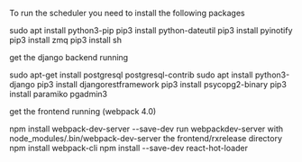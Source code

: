
To run the scheduler you need to install the following packages 

sudo apt install python3-pip 
pip3 install python-dateutil
pip3 install pyinotify
pip3 install zmq
pip3 install sh


get the django backend running

sudo apt-get install postgresql postgresql-contrib
sudo apt install python3-django
pip3 install djangorestframework
pip3 install psycopg2-binary
pip3 install paramiko
pgadmin3


get the frontend running (webpack 4.0)

npm install webpack-dev-server --save-dev
run webpackdev-server with node_modules/.bin/webpack-dev-server the frontend/rxrelease directory
npm install webpack-cli
npm install --save-dev react-hot-loader


